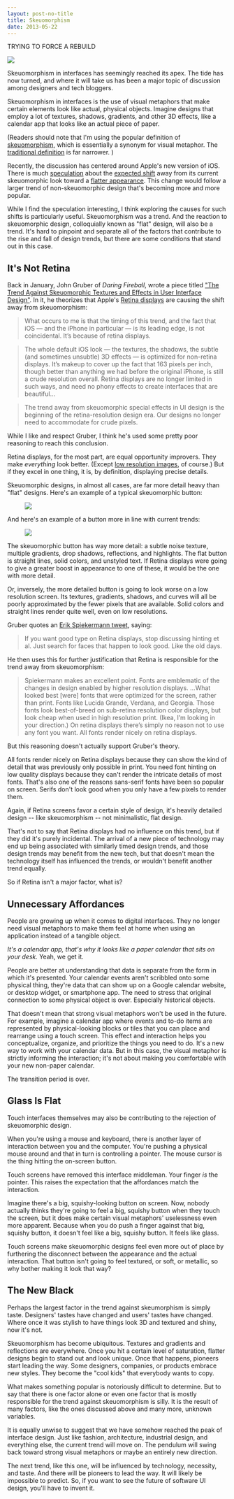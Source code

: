 ```yaml
---
layout: post-no-title
title: Skeuomorphism
date: 2013-05-22
---
```


TRYING TO FORCE A REBUILD

<img class="img-wide margin-b margin-t" src="/assets/2013-05-22-skeuomorphism-title.png">

Skeuomorphism in interfaces has seemingly reached its apex. The tide has now turned, and where it will take us has been a major topic of discussion among designers and tech bloggers.

Skeuomorphism in interfaces is the use of visual metaphors that make certain elements look like actual, physical objects. Imagine designs that employ a lot of textures, shadows, gradients, and other 3D effects, like a calendar app that looks like an actual piece of paper.

(Readers should note that I'm using the popular definition of [skeuomorphism](http://en.wikipedia.org/wiki/Skeuomorph), which is essentially a synonym for visual metaphor. The [traditional definition](http://www.themachinestarts.com/read/2012-11-how-we-started-calling-visual-metaphors-skeuomorphs-why-apple-design-debate-mess) is far narrower. )

Recently, the discussion has centered around Apple's new version of iOS. There is much [speculation](http://hypercritical.co/2013/05/03/beauty-truth-and-jony-ive) about the [expected shift](https://medium.com/thoughts-and-words/5ccef7b3e1fc) away from its current skeuomorphic look toward a [flatter appearance](http://www.simplyzesty.com/mobile/ios-7-concept-designs-welcome-to-the-future-of-the-iphone/). This change would follow a larger trend of non-skeuomorphic design that's becoming more and more popular.

While I find the speculation interesting, I think exploring the causes for such shifts is particularly useful. Skeuomorphism was a trend. And the reaction to skeuomorphic design, colloquially known as "flat" design, will also be a trend. It's hard to pinpoint and separate all of the factors that contribute to the rise and fall of design trends, but there are some conditions that stand out in this case.

## It's Not Retina

Back in January, John Gruber of *Daring Fireball*, wrote a piece titled ["The Trend Against Skeuomorphic Textures and Effects in User Interface Design"](http://daringfireball.net/2013/01/the_trend_against_skeuomorphism). In it, he theorizes that Apple's [Retina displays](http://en.wikipedia.org/wiki/Retina_Display) are causing the shift away from skeuomorphism:

> What occurs to me is that the timing of this trend, and the fact that iOS — and the iPhone in particular — is its leading edge, is not coincidental. It’s because of retina displays.

> The whole default iOS look — the textures, the shadows, the subtle (and sometimes unsubtle) 3D effects — is optimized for non-retina displays. It’s makeup to cover up the fact that 163 pixels per inch, though better than anything we had before the original iPhone, is still a crude resolution overall. Retina displays are no longer limited in such ways, and need no phony effects to create interfaces that are beautiful…

> The trend away from skeuomorphic special effects in UI design is the beginning of the retina-resolution design era. Our designs no longer need to accommodate for crude pixels.

While I like and respect Gruber, I think he's used some pretty poor reasoning to reach this conclusion.

Retina displays, for the most part, are equal opportunity improvers. They make *everything* look better. (Except [low resolution images](http://alistapart.com/article/mo-pixels-mo-problems), of course.) But if they excel in one thing, it is, by definition, displaying precise details.

Skeuomorphic designs, in almost all cases, are far more detail heavy than "flat" designs. Here's an example of a typical skeuomorphic button:

<figure><img class="" src="/assets/2013-05-22-skeuomorphism-button-skeuo.png"></figure>

And here's an example of a button more in line with current trends:

<figure><img class="" src="/assets/2013-05-22-skeuomorphism-button-flat.png"></figure>

The skeuomorphic button has way more detail: a subtle noise texture, multiple gradients, drop shadows, reflections, and highlights. The flat button is straight lines, solid colors, and unstyled text. If Retina displays were going to give a greater boost in appearance to one of these, it would be the one with more detail.

Or, inversely, the more detailed button is going to look worse on a low resolution screen. Its textures, gradients, shadows, and curves will all be poorly approximated by the fewer pixels that are available. Solid colors and straight lines render quite well, even on low resolutions.

Gruber quotes an [Erik Spiekermann tweet](https://twitter.com/espiekermann/status/180877084426637313), saying: 

> If you want good type on Retina displays, stop discussing hinting et al. Just search for faces that happen to look good. Like the old days.

He then uses this for further justification that Retina is responsible for the trend away from skeuomorphism:

> Spiekermann makes an excellent point. Fonts are emblematic of the changes in design enabled by higher resolution displays. …What looked best [were] fonts that were optimized for the screen, rather than print. Fonts like Lucida Grande, Verdana, and Georgia. Those fonts look best-of-breed on sub-retina resolution color displays, but look cheap when used in high resolution print. (Ikea, I’m looking in your direction.) On retina displays there’s simply no reason not to use any font you want. All fonts render nicely on retina displays.

But this reasoning doesn't actually support Gruber's theory.

All fonts render nicely on Retina displays because they can show the kind of detail that was previously only possible in print. You need font hinting on low quality displays because they can't render the intricate details of most fonts. That's also one of the reasons sans-serif fonts have been so popular on screen. Serifs don't look good when you only have a few pixels to render them.

Again, if Retina screens favor a certain style of design, it's heavily detailed design -- like skeuomorphism -- not minimalistic, flat design.

That's not to say that Retina displays had no influence on this trend, but if they did it's purely incidental. The arrival of a new piece of technology may end up being associated with similarly timed design trends, and those design trends may benefit from the new tech, but that doesn't mean the technology itself has influenced the trends, or wouldn't benefit another trend equally.

So if Retina isn't a major factor, what is?

## Unnecessary Affordances

People are growing up when it comes to digital interfaces. They no longer need visual metaphors to make them feel at home when using an application instead of a tangible object.

*It's a calendar app, that's why it looks like a paper calendar that sits on your desk.* Yeah, we get it.

People are better at understanding that data is separate from the form in which it's presented. Your calendar events aren't scribbled onto some physical thing, they're data that can show up on a Google calendar website, or desktop widget, or smartphone app. The need to stress that original connection to some physical object is over. Especially historical objects.

That doesn't mean that strong visual metaphors won't be used in the future. For example, imagine a calendar app where events and to-do items are represented by physical-looking blocks or tiles that you can place and rearrange using a touch screen. This effect and interaction helps you conceptualize, organize, and prioritize the things you need to do. It's a new way to work with your calendar data. But in this case, the visual metaphor is strictly informing the interaction; it's not about making you comfortable with your new non-paper calendar.

The transition period is over.

## Glass Is Flat

Touch interfaces themselves may also be contributing to the rejection of skeuomorphic design. 

When you're using a mouse and keyboard, there is another layer of interaction between you and the computer. You're pushing a physical mouse around and that in turn is controlling a pointer. The mouse cursor is the thing hitting the on-screen button.

Touch screens have removed this interface middleman. Your finger *is* the pointer. This raises the expectation that the affordances match the interaction.

Imagine there's a big, squishy-looking button on screen. Now, nobody actually thinks they're going to feel a big, squishy button when they touch the screen, but it does make certain visual metaphors' uselessness even more apparent. Because when you do push a finger against that big, squishy button, it doesn't feel like a big, squishy button. It feels like glass.

Touch screens make skeuomorphic designs feel even more out of place by furthering the disconnect between the appearance and the actual interaction. That button isn't going to feel textured, or soft, or metallic, so why bother making it look that way?

## The New Black

Perhaps the largest factor in the trend against skeumorphism is simply taste. Designers' tastes have changed and users' tastes have changed. Where once it was stylish to have things look 3D and textured and shiny, now it's not.

Skeuomorphism has become ubiquitous. Textures and gradients and reflections are everywhere. Once you hit a certain level of saturation, flatter designs begin to stand out and look unique. Once that happens, pioneers start leading the way. Some designers, companies, or products embrace new styles. They become the "cool kids" that everybody wants to copy.

What makes something popular is notoriously difficult to determine. But to say that there is one factor alone or even one factor that is mostly responsible for the trend against skeuomorphism is silly. It is the result of many factors, like the ones discussed above and many more, unknown variables.

It is equally unwise to suggest that we have somehow reached the peak of interface design. Just like fashion, architecture, industrial design, and everything else, the current trend will move on. The pendulum will swing back toward strong visual metaphors or maybe an entirely new direction.

The next trend, like this one, will be influenced by technology, necessity, and taste. And there will be pioneers to lead the way. It will likely be impossible to predict. So, if you want to see the future of software UI design, you'll have to invent it.